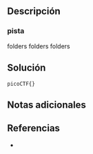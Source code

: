 
## Descripción 


### pista

folders folders folders
## Solución






```
picoCTF{}
```

## Notas adicionales


## Referencias

- 